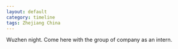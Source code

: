 ```yaml
---
layout: default
category: timeline
tags: Zhejiang China
---
```


Wuzhen night. Come here with the group of company as an intern.

<img src="{{ site_url }}/img/posts/2011-08-19.jpg" alt="">


